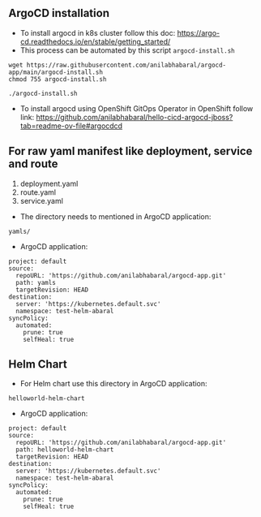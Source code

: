 ## ArgoCD installation
- To install argocd in k8s cluster follow this doc: https://argo-cd.readthedocs.io/en/stable/getting_started/
- This process can be automated by this script `argocd-install.sh`
```
wget https://raw.githubusercontent.com/anilabhabaral/argocd-app/main/argocd-install.sh
chmod 755 argocd-install.sh
```
  
 ```
./argocd-install.sh
  ```
- To install argocd using OpenShift GitOps Operator in OpenShift follow link: https://github.com/anilabhabaral/hello-cicd-argocd-jboss?tab=readme-ov-file#argocdcd

## For raw yaml manifest like deployment, service and route

1. deployment.yaml
2. route.yaml
3. service.yaml

- The directory needs to mentioned in ArgoCD application:
```
yamls/
```
- ArgoCD application:
```
project: default
source:
  repoURL: 'https://github.com/anilabhabaral/argocd-app.git'
  path: yamls
  targetRevision: HEAD
destination:
  server: 'https://kubernetes.default.svc'
  namespace: test-helm-abaral
syncPolicy:
  automated:
    prune: true
    selfHeal: true
```

## Helm Chart
- For Helm chart use this directory in ArgoCD application:
```
helloworld-helm-chart
```

- ArgoCD application:
```
project: default
source:
  repoURL: 'https://github.com/anilabhabaral/argocd-app.git'
  path: helloworld-helm-chart
  targetRevision: HEAD
destination:
  server: 'https://kubernetes.default.svc'
  namespace: test-helm-abaral
syncPolicy:
  automated:
    prune: true
    selfHeal: true
```

